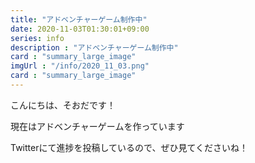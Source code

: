 ```yaml
---
title: "アドベンチャーゲーム制作中"
date: 2020-11-03T01:30:01+09:00
series: info
description : "アドベンチャーゲーム制作中"
card : "summary_large_image"
imgUrl : "/info/2020_11_03.png"
card : "summary_large_image"
---
```

こんにちは、そおだです！

現在はアドベンチャーゲームを作っています

Twitterにて進捗を投稿しているので、ぜひ見てくださいね！